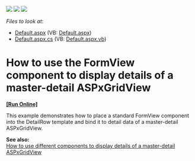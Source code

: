 <!-- default badges list -->
![](https://img.shields.io/endpoint?url=https://codecentral.devexpress.com/api/v1/VersionRange/128543722/13.1.4%2B)
[![](https://img.shields.io/badge/Open_in_DevExpress_Support_Center-FF7200?style=flat-square&logo=DevExpress&logoColor=white)](https://supportcenter.devexpress.com/ticket/details/E529)
[![](https://img.shields.io/badge/📖_How_to_use_DevExpress_Examples-e9f6fc?style=flat-square)](https://docs.devexpress.com/GeneralInformation/403183)
<!-- default badges end -->
<!-- default file list -->
*Files to look at*:

* [Default.aspx](./CS/FormViewAsDetail/Default.aspx) (VB: [Default.aspx](./VB/FormViewAsDetail/Default.aspx))
* [Default.aspx.cs](./CS/FormViewAsDetail/Default.aspx.cs) (VB: [Default.aspx.vb](./VB/FormViewAsDetail/Default.aspx.vb))
<!-- default file list end -->
# How to use the FormView component to display details of a master-detail ASPxGridView
<!-- run online -->
**[[Run Online]](https://codecentral.devexpress.com/e529/)**
<!-- run online end -->


<p>This example demonstrates how to place a standard FormView component into the DetailRow template and bind it to detail data of a master-detail ASPxGridView.</p><p><strong>See also:</strong><br />
<a href="https://www.devexpress.com/Support/Center/p/E3604">How to use different components to display details of a master-detail ASPxGridView </a></p>

<br/>


